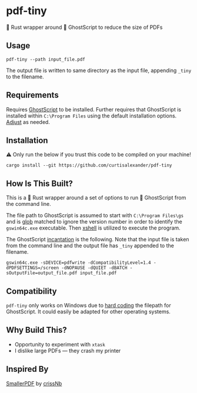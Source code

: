 # pdf-tiny
:crab: Rust wrapper around :ghost: GhostScript to reduce the size of PDFs

## Usage
```shell
pdf-tiny --path input_file.pdf
```

The output file is written to same directory as the input file, appending `_tiny` to the filename.

## Requirements
Requires [GhostScript](https://ghostscript.com/releases/gsdnld.html) to be installed.  Further requires that GhostScript is installed within `C:\Program Files` using the default installation options.  [Adjust](https://github.com/curtisalexander/pdf-tiny/blob/main/src/main.rs#L20) as needed.

## Installation
:warning: Only run the below if you trust this code to be compiled on your machine!

```shell
cargo install --git https://github.com/curtisalexander/pdf-tiny
```

## How Is This Built?
This is a :crab: Rust wrapper around a set of options to run :ghost: GhostScript from the command line.

The file path to GhostScript is assumed to start with `C:\Program Files\gs` and is [glob](https://docs.rs/glob/latest/glob/) matched to ignore the version number in order to identify the `gswin64c.exe` executable.  Then [xshell](https://docs.rs/xshell/latest/xshell/) is utilized to execute the program.

The GhostScript [incantation](https://github.com/curtisalexander/pdf-tiny/blob/main/src/main.rs#L34) is the following.  Note that the input file is taken from the command line and the output file has `_tiny` appended to the filename.
```shell
gswin64c.exe -sDEVICE=pdfwrite -dCompatibilityLevel=1.4 -dPDFSETTINGS=/screen -dNOPAUSE -dQUIET -dBATCH -sOutputFile=output_file.pdf input_file.pdf
```

## Compatibility
`pdf-tiny` only works on Windows due to [hard coding](https://github.com/curtisalexander/pdf-tiny/blob/main/src/main.rs#L20) the filepath for GhostScript.  It could easily be adapted for other operating systems.

## Why Build This?
- Opportunity to experiment with `xtask`
- I dislike large PDFs &mdash; they crash my printer

## Inspired By
[SmallerPDF](https://github.com/crissNb/SmallerPDF) by [crissNb](https://github.com/crissNb)